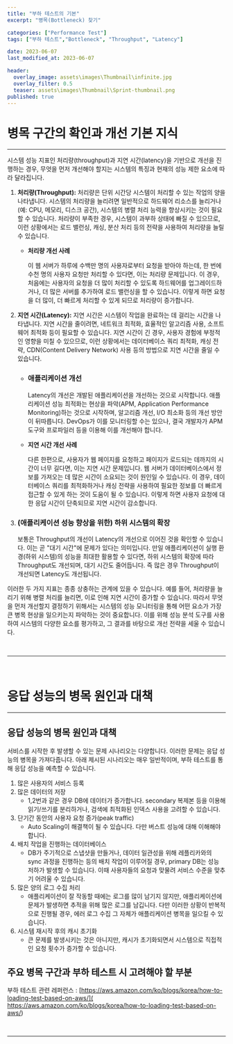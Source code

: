 ```yaml
---
title: "부하 테스트의 기본"
excerpt: "병목(Bottleneck) 찾기"

categories: ["Performance Test"]
tags: ["부하 테스트","Bottleneck", "Throughput", "Latency"]

date: 2023-06-07
last_modified_at: 2023-06-07

header:
  overlay_image: assets\images\Thumbnail\infinite.jpg
  overlay_filter: 0.5 
  teaser: assets\images\Thumbnail\Sprint-thumbnail.png
published: true
---
```


# 병목 구간의 확인과 개선 기본 지식

---

 시스템 성능 지표인 처리량(throughput)과 지연 시간(latency)을 기반으로 개선을 진행하는 경우, 무엇을 먼저 개선해야 할지는 시스템의 특징과 현재의 성능 제한 요소에 따라 달라집니다.

1. **처리량(Throughput):** 처리량은 단위 시간당 시스템이 처리할 수 있는 작업의 양을 나타냅니다. 시스템의 처리량을 늘리려면 일반적으로 하드웨어 리소스를 늘리거나(예: CPU, 메모리, 디스크 공간), 시스템의 병렬 처리 능력을 향상시키는 것이 필요할 수 있습니다. 처리량이 부족한 경우, 시스템이 과부하 상태에 빠질 수 있으므로, 이런 상황에서는 로드 밸런싱, 캐싱, 분산 처리 등의 전략을 사용하여 처리량을 늘릴 수 있습니다.

   - **처리량 개선 사례**

     이 웹 서버가 하루에 수백만 명의 사용자로부터 요청을 받아야 하는데, 한 번에 수천 명의 사용자 요청만 처리할 수 있다면, 이는 처리량 문제입니다. 이 경우, 처음에는 사용자의 요청을 더 많이 처리할 수 있도록 하드웨어를 업그레이드하거나, 더 많은 서버를 추가하여 로드 밸런싱을 할 수 있습니다. 이렇게 하면 요청을 더 많이, 더 빠르게 처리할 수 있게 되므로 처리량이 증가합니다.

2. **지연 시간(Latency):** 지연 시간은 시스템이 작업을 완료하는 데 걸리는 시간을 나타냅니다. 지연 시간을 줄이려면, 네트워크 최적화, 효율적인 알고리즘 사용, 소프트웨어 최적화 등이 필요할 수 있습니다. 지연 시간이 긴 경우, 사용자 경험에 부정적인 영향을 미칠 수 있으므로, 이런 상황에서는 데이터베이스 쿼리 최적화, 캐싱 전략, CDN(Content Delivery Network) 사용 등의 방법으로 지연 시간을 줄일 수 있습니다.

   - ### 애플리케이션 개선

     Latency의 개선은 개발된 애플리케이션을 개선하는 것으로 시작합니다. 애플리케이션 성능 최적화는 현상을 파악(APM, Application Performance Monitoring)하는 것으로 시작하며, 알고리즘 개선, I/O 최소화 등의 개선 방안이 뒤따릅니다. DevOps가 이를 모니터링할 수는 있으나, 결국 개발자가 APM 도구와 프로파일러 등을 이용해 이를 개선해야 합니다.

   - **지연 시간 개선 사례**

     다른 한편으로, 사용자가 웹 페이지를 요청하고 페이지가 로드되는 데까지의 시간이 너무 길다면, 이는 지연 시간 문제입니다. 웹 서버가 데이터베이스에서 정보를 가져오는 데 많은 시간이 소요되는 것이 원인일 수 있습니다. 이 경우, 데이터베이스 쿼리를 최적화하거나 캐싱 전략을 사용하여 필요한 정보를 더 빠르게 접근할 수 있게 하는 것이 도움이 될 수 있습니다. 이렇게 하면 사용자 요청에 대한 응답 시간이 단축되므로 지연 시간이 감소합니다.
     

3. ###  (애플리케이션 성능 향상을 위한) 하위 시스템의 확장

    보통은 Throughput의 개선이 Latency의 개선으로 이어진 것을 확인할 수 있습니다. 이는 곧 "대기 시간"에 문제가 있다는 의미입니다. 만일 애플리케이션이 실행 환경(하위 시스템)의 성능을 최대한 활용할 수 있다면, 하위 시스템의 확장에 따라 Throughput도 개선되며, 대기 시간도 줄어듭니다. 즉 많은 경우 Throughput이 개선되면 Latency도 개선됩니다.

 이러한 두 가지 지표는 종종 상충하는 관계에 있을 수 있습니다. 예를 들어, 처리량을 늘리기 위해 병렬 처리를 늘리면, 이로 인해 지연 시간이 증가할 수 있습니다. 따라서 무엇을 먼저 개선할지 결정하기 위해서는 시스템의 성능 모니터링을 통해 어떤 요소가 가장 큰 병목 현상을 일으키는지 파악하는 것이 중요합니다. 이를 위해 성능 분석 도구를 사용하여 시스템의 다양한 요소를 평가하고, 그 결과를 바탕으로 개선 전략을 세울 수 있습니다.

<br>

---

<br>

# 응답 성능의 병목 원인과 대책

---

## 응답 성능의 병목 원인과 대책

 서비스를 시작한 후 발생할 수 있는 문제 시나리오는 다양합니다. 이러한 문제는 응답 성능의 병목을 가져다줍니다. 아래 제시된 시나리오는 매우 일반적이며, 부하 테스트를 통해 응답 성능을 예측할 수 있습니다. 

1. 많은 사용자의 서비스 등록
2. 많은 데이터의 저장
   - 1,2번과 같은 경우 DB에 데이터가 증가합니다. secondary 복제본 등을 이용해 읽기/쓰기를 분리하거나, 검색에 최적화된 인덱스 사용을 고려할 수 있습니다.
3. 단기간 동안의 사용자 요청 증가(peak traffic)
   - Auto Scaling이 해결책이 될 수 있습니다. 다만 버스트 성능에 대해 이해해야 합니다.
4. 배치 작업을 진행하는 데이터베이스
   - DB가 주기적으로 스냅샷을 만들거나, 데이터 일관성을 위해 레플리카와의 sync 과정을 진행하는 등의 배치 작업이 이루어질 경우, primary DB는 성능 저하가 발생할 수 있습니다. 이때 사용자들의 요청과 맞물려 서비스 수준을 맞추기 어려울 수 있습니다.
5. 많은 양의 로그 수집 처리
   - 애플리케이션이 잘 작동할 때에는 로그를 많이 남기지 않지만, 애플리케이션에 문제가 발생하면 추적을 위해 많은 로그를 남깁니다. 다만 이러한 상황이 반복적으로 진행될 경우, 에러 로그 수집 그 자체가 애플리케이션 병목을 일으킬 수 있습니다.
6. 시스템 재시작 후의 캐시 초기화
   - 큰 문제를 발생시키는 것은 아니지만, 캐시가 초기화되면서 시스템으로 직접적인 요청 횟수가 증가할 수 있습니다.

## 주요 병목 구간과 부하 테스트 시 고려해야 할 부분

부하 테스트 관련 레퍼런스 : [https://aws.amazon.com/ko/blogs/korea/how-to-loading-test-based-on-aws/]( https://aws.amazon.com/ko/blogs/korea/how-to-loading-test-based-on-aws/)

<br>

***

<br>
